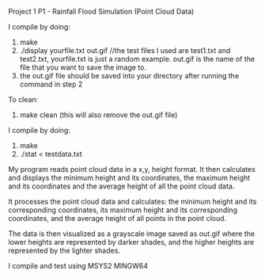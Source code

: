 Project 1 P1 - Rainfall Flood Simulation (Point Cloud Data)

I compile by doing: 
1. make 
2. ./display yourfile.txt out.gif   //the test files I used are test1.txt and test2.txt, yourfile.txt is just a random example. out.gif is the name of the file that you want to save the image to.
3. the out.gif file should be saved into your directory after running the command in step 2

To clean:
1. make clean (this will also remove the out.gif file)

I compile by doing: 
1. make 
2. ./stat < testdata.txt

My program reads point cloud data in a x,y, height format. It then calculates and displays the minimum height and its coordinates, the maximum height and its coordinates and the average height of all the point cloud data.

It processes the point cloud data and calculates: the minimum height and its corresponding coordinates, its maximum height and its corresponding coordinates, and the average height of all points in the point cloud.

The data is then visualized as a grayscale image saved as out.gif where the lower heights are represented by darker shades, and the higher heights are represented by the lighter shades.

I compile and test using MSYS2 MINGW64